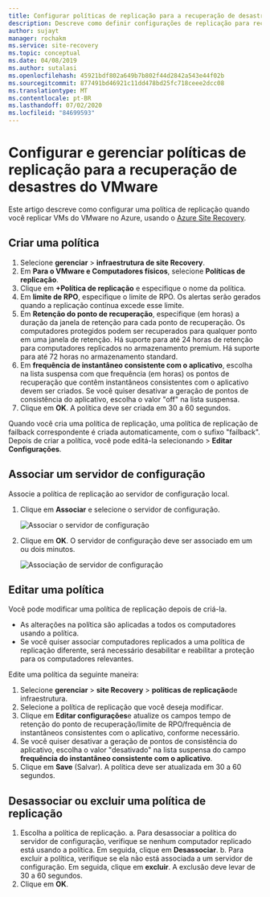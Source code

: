 ```yaml
---
title: Configurar políticas de replicação para a recuperação de desastres do VMware com o Azure Site Recovery | Microsoft Docs
description: Descreve como definir configurações de replicação para recuperação de desastre do VMware para o Azure com o Azure Site Recovery.
author: sujayt
manager: rochakm
ms.service: site-recovery
ms.topic: conceptual
ms.date: 04/08/2019
ms.author: sutalasi
ms.openlocfilehash: 45921bdf802a649b7b802f44d2842a543e44f02b
ms.sourcegitcommit: 877491bd46921c11dd478bd25fc718ceee2dcc08
ms.translationtype: MT
ms.contentlocale: pt-BR
ms.lasthandoff: 07/02/2020
ms.locfileid: "84699593"
---
```

# <a name="configure-and-manage-replication-policies-for-vmware-disaster-recovery"></a>Configurar e gerenciar políticas de replicação para a recuperação de desastres do VMware

Este artigo descreve como configurar uma política de replicação quando você replicar VMs do VMware no Azure, usando o [Azure Site Recovery](site-recovery-overview.md).

## <a name="create-a-policy"></a>Criar uma política

1. Selecione **gerenciar**  >  **infraestrutura de site Recovery**.
2. Em **Para o VMware e Computadores físicos**, selecione **Políticas de replicação**.
3. Clique em **+Política de replicação** e especifique o nome da política.
4. Em **limite de RPO**, especifique o limite de RPO. Os alertas serão gerados quando a replicação contínua excede esse limite.
5. Em **Retenção do ponto de recuperação**, especifique (em horas) a duração da janela de retenção para cada ponto de recuperação. Os computadores protegidos podem ser recuperados para qualquer ponto em uma janela de retenção. Há suporte para até 24 horas de retenção para computadores replicados no armazenamento premium. Há suporte para até 72 horas no armazenamento standard.
6. Em **frequência de instantâneo consistente com o aplicativo**, escolha na lista suspensa com que frequência (em horas) os pontos de recuperação que contêm instantâneos consistentes com o aplicativo devem ser criados. Se você quiser desativar a geração de pontos de consistência do aplicativo, escolha o valor "off" na lista suspensa.
7. Clique em **OK**. A política deve ser criada em 30 a 60 segundos.

Quando você cria uma política de replicação, uma política de replicação de failback correspondente é criada automaticamente, com o sufixo "failback". Depois de criar a política, você pode editá-la selecionando > **Editar Configurações**.

## <a name="associate-a-configuration-server"></a>Associar um servidor de configuração

Associe a política de replicação ao servidor de configuração local.

1. Clique em **Associar** e selecione o servidor de configuração.

    ![Associar o servidor de configuração](./media/vmware-azure-set-up-replication/associate1.png)
2. Clique em **OK**. O servidor de configuração deve ser associado em um ou dois minutos.

    ![Associação de servidor de configuração](./media/vmware-azure-set-up-replication/associate2.png)

## <a name="edit-a-policy"></a>Editar uma política

Você pode modificar uma política de replicação depois de criá-la.

- As alterações na política são aplicadas a todos os computadores usando a política.
- Se você quiser associar computadores replicados a uma política de replicação diferente, será necessário desabilitar e reabilitar a proteção para os computadores relevantes.

Edite uma política da seguinte maneira:
1. Selecione **gerenciar**  >  **site Recovery**  >  **políticas de replicação**de infraestrutura.
2. Selecione a política de replicação que você deseja modificar.
3. Clique em **Editar configurações**e atualize os campos tempo de retenção do ponto de recuperação/limite de RPO/frequência de instantâneos consistentes com o aplicativo, conforme necessário.
4. Se você quiser desativar a geração de pontos de consistência do aplicativo, escolha o valor "desativado" na lista suspensa do campo **frequência do instantâneo consistente com o aplicativo**.
5. Clique em **Save** (Salvar). A política deve ser atualizada em 30 a 60 segundos.



## <a name="disassociate-or-delete-a-replication-policy"></a>Desassociar ou excluir uma política de replicação

1. Escolha a política de replicação.
    a. Para desassociar a política do servidor de configuração, verifique se nenhum computador replicado está usando a política. Em seguida, clique em **Desassociar**.
    b. Para excluir a política, verifique se ela não está associada a um servidor de configuração. Em seguida, clique em **excluir**. A exclusão deve levar de 30 a 60 segundos.
2. Clique em **OK**.

